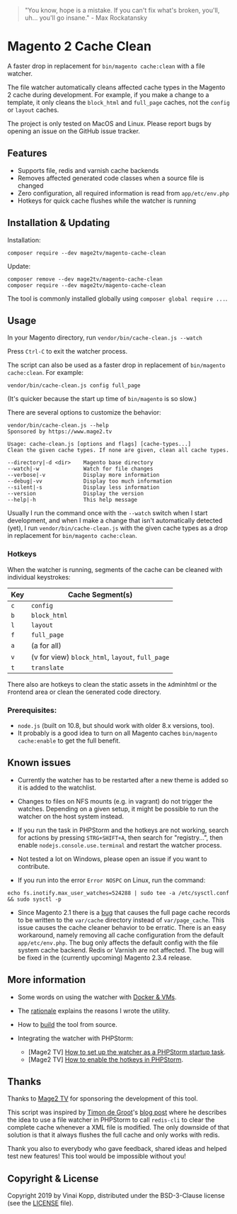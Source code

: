 > "You know, hope is a mistake. If you can't fix what's broken, you'll, uh... you'll go insane." - Max Rockatansky

# Magento 2 Cache Clean

A faster drop in replacement for `bin/magento cache:clean` with a file watcher.

The file watcher automatically cleans affected cache types in the Magento 2
cache during development.
For example, if you make a change to a template, it only cleans the
`block_html` and `full_page` caches, not the `config` or `layout` caches.

The project is only tested on MacOS and Linux.
Please report bugs by opening an issue on the GitHub issue tracker.


## Features

* Supports file, redis and varnish cache backends
* Removes affected generated code classes when a source file is changed
* Zero configuration, all required information is read from `app/etc/env.php`
* Hotkeys for quick cache flushes while the watcher is running

## Installation & Updating

Installation:

``` shell
composer require --dev mage2tv/magento-cache-clean
```

Update:

``` shell
composer remove --dev mage2tv/magento-cache-clean
composer require --dev mage2tv/magento-cache-clean
```

The tool is commonly installed globally using `composer global require ...`.


## Usage

In your Magento directory, run `vendor/bin/cache-clean.js --watch`

Press `Ctrl-C` to exit the watcher process.

The script can also be used as a faster drop in replacement of `bin/magento cache:clean`.
For example:

``` shell
vendor/bin/cache-clean.js config full_page
```
(It's quicker because the start up time of `bin/magento` is so slow.)

There are several options to customize the behavior:

```
vendor/bin/cache-clean.js --help
Sponsored by https://www.mage2.tv

Usage: cache-clean.js [options and flags] [cache-types...]
Clean the given cache types. If none are given, clean all cache types.

--directory|-d <dir>    Magento base directory
--watch|-w              Watch for file changes
--verbose|-v            Display more information
--debug|-vv             Display too much information
--silent|-s             Display less information
--version               Display the version
--help|-h               This help message
```

Usually I run the command once with the `--watch` switch when I start
development, and when I make a change that isn't automatically detected (yet),
I run `vendor/bin/cache-clean.js` with the given cache types as a drop in
replacement for `bin/magento cache:clean`.

### Hotkeys

When the watcher is running, segments of the cache can be cleaned with
individual keystrokes:

|Key|Cache Segment(s)|
|---|----------------|
|`c`| `config` |
|`b`| `block_html` |
|`l`| `layout` |
|`f`| `full_page` |
|`a`| (a for all) |
|`v`| (v for view) `block_html`, `layout`, `full_page` |
|`t`| `translate` |

There also are hotkeys to clean the static assets in the `A`dminhtml or
the `F`rontend area or clean the `G`enerated code directory.


### Prerequisites:

* `node.js` (built on 10.8, but should work with older 8.x versions, too).
* It probably is a good idea to turn on all Magento caches
  `bin/magento cache:enable` to get the full benefit.


## Known issues

* Currently the watcher has to be restarted after a new theme is added so it
  is added to the watchlist.

* Changes to files on NFS mounts (e.g. in vagrant) do not trigger the watches.
  Depending on a given setup, it might be possible to run the watcher on the
  host system instead.

* If you run the task in PHPStorm and the hotkeys are not working, search for
  actions by pressing `STRG+SHIFT+A`, then search for "registry...", then
  enable `nodejs.console.use.terminal` and restart the watcher process.

* Not tested a lot on Windows, please open an issue if you want to contribute.

* If you run into the error `Error NOSPC` on Linux, run the command:

``` shell
echo fs.inotify.max_user_watches=524288 | sudo tee -a /etc/sysctl.conf && sudo sysctl -p
```

* Since Magento 2.1 there is a [bug](https://github.com/magento/magento2/pull/24153) that causes the full page cache records to
  be written to the `var/cache` directory instead of `var/page_cache`.
  This issue causes the cache cleaner behavior to be erratic.
  There is an easy workaround, namely removing all cache configuration from
  the default `app/etc/env.php`. The bug only affects the default config with the
  file system cache backend. Redis or Varnish are not affected.
  The bug will be fixed in the (currently upcoming) Magento 2.3.4 release.


## More information

* Some words on using the watcher with [Docker & VMs](https://github.com/mage2tv/magento-cache-clean/blob/master/doc/docker-and-vm.md).


* The [rationale](https://github.com/mage2tv/magento-cache-clean/blob/master/doc/rationale.md) explains the reasons I wrote the utility.

* How to [build](https://github.com/mage2tv/magento-cache-clean/blob/master/doc/building.md) the tool from source.

* Integrating the watcher with PHPStorm:
  * [Mage2 TV] [How to set up the watcher as a PHPStorm startup task](https://www.mage2.tv/content/fundamentals/magento-cli-tool/configuring-the-magento-cache-clean.js-utility-phpstorm-startup-task/).
  * [Mage2 TV] [How to enable the hotkeys in PHPStorm](https://www.mage2.tv/content/fundamentals/magento-cli-tool/enabling-the-hotkeys-for-the-cache-clean.js-utility-in-phpstorm/).

## Thanks

Thanks to [Mage2 TV](https://www.mage2.tv/) for sponsoring the development of
this tool.

This script was inspired by [Timon de Groot](https://twitter.com/TimonGreat)'s
[blog post](https://blog.timpack.org/speed-up-magento-development) where he
describes the idea to use a file watcher in PHPStorm to call `redis-cli` to
clear the complete cache whenever a XML file is modified.
The only downside of that solution is that it always flushes the full cache and
only works with redis.

Thank you also to everybody who gave feedback, shared ideas and helped test new
features! This tool would be impossible without you!

## Copyright & License

Copyright 2019 by Vinai Kopp, distributed under the BSD-3-Clause license (see
the [LICENSE](https://github.com/mage2tv/magento-cache-clean/blob/master/LICENSE) file).

